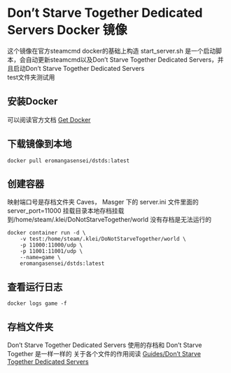 # Don’t Starve Together Dedicated Servers  Docker 镜像
这个镜像在官方steamcmd docker的基础上构造
start_server.sh 是一个启动脚本，会自动更新steamcmd以及Don’t Starve Together Dedicated Servers，并且启动Don’t Starve Together Dedicated Servers  
test文件夹测试用  
## 安装Docker
可以阅读官方文档 [Get Docker](https://docs.docker.com/get-docker/)  
## 下载镜像到本地
```
docker pull eromangasensei/dstds:latest
```
## 创建容器
映射端口号是存档文件夹 Caves， Masger 下的 server.ini 文件里面的server_port=11000
挂载目录本地存档挂载到/home/steam/.klei/DoNotStarveTogether/world 没有存档是无法运行的
```
docker container run -d \
    -v test:/home/steam/.klei/DoNotStarveTogether/world \
    -p 11000:11000/udp \
    -p 11001:11001/udp \
    --name=game \
    eromangasensei/dstds:latest
```
## 查看运行日志
```
docker logs game -f
```
## 存档文件夹
Don’t Starve Together Dedicated Servers 使用的存档和 Don’t Starve Together 是一样一样的
关于各个文件的作用阅读 [Guides/Don’t Starve Together Dedicated Servers](https://dontstarve.fandom.com/wiki/Guides/Don%E2%80%99t_Starve_Together_Dedicated_Servers)
